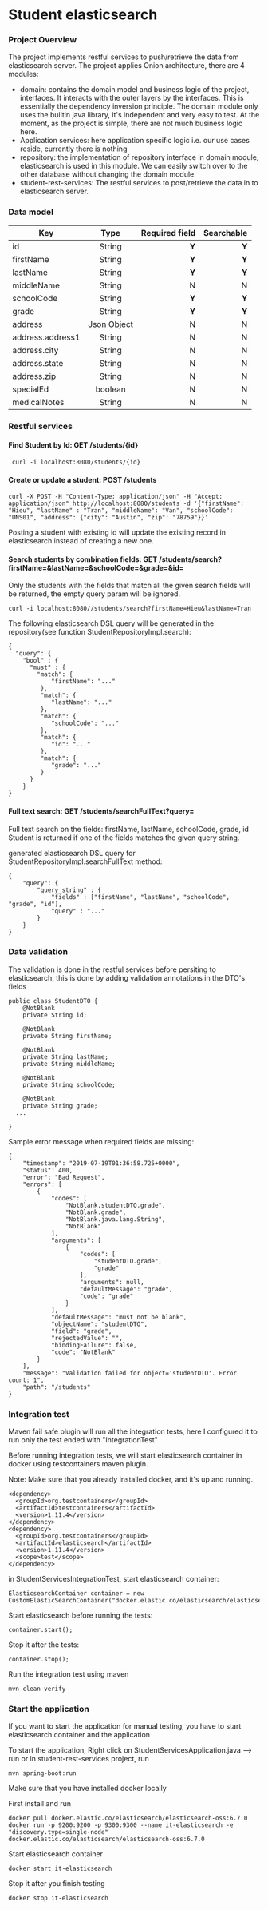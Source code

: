 # Student elasticsearch

### Project Overview
The project implements restful services to push/retrieve the data from elasticsearch server.
The project applies Onion architecture, there are 4 modules:
  - domain: contains the domain model and business logic of the project, interfaces. It interacts with the outer layers by the interfaces. This is essentially the dependency inversion principle. The domain module only uses the builtin java library, it's independent and very easy to test. At the moment, as the project is simple, there are not much business logic here.
  - Application services: here application specific logic i.e. our use cases reside, currently there is nothing
  - repository: the implementation of repository interface in domain module, elasticsearch is used in this module. We can easily switch over to the other database without changing the domain module.
  - student-rest-services: The restful services to post/retrieve the data in to elasticsearch server.

### Data model

| Key        | Type           | Required field  | Searchable|
| ------------- |:-------------:| -----:| ------:|
| id      | String | **Y** |**Y**|
| firstName      | String      |   **Y** | **Y**|
| lastName | String      |    **Y** | **Y** |
| middleName | String      |    N | N |
| schoolCode | String      |    **Y** | **Y** |
| grade | String      |    **Y** | **Y** |
| address | Json Object      |    N | N |
| address.address1 | String      |    N | N |
| address.city | String      |    N | N |
| address.state | String      |    N | N |
| address.zip | String      |    N | N |
| specialEd | boolean      |    N | N |
| medicalNotes | String      |    N | N |

### Restful services
#### Find Student by Id: GET /students/{id}
```
 curl -i localhost:8080/students/{id}
```

#### Create or update a student: POST /students
```
curl -X POST -H "Content-Type: application/json" -H "Accept: application/json" http://localhost:8080/students -d '{"firstName": "Hieu", "lastName" : "Tran", "middleName": "Van", "schoolCode": "UNS01", "address": {"city": "Austin", "zip": "78759"}}'
```
Posting a student with existing id will update the existing record in elasticsearch instead of creating a new one.


#### Search students by combination fields: GET /students/search?firstName=&lastName=&schoolCode=&grade=&id=
Only the students with the fields that match all the given search fields will be returned, the empty query param will be ignored.
```
curl -i localhost:8080//students/search?firstName=Hieu&lastName=Tran
```

The following elasticsearch DSL query will be generated in the repository(see function StudentRepositoryImpl.search):
```
{
  "query": {
    "bool" : {
      "must" : {
        "match": {
            "firstName": "..."
         },
         "match": {
            "lastName": "..."
         },
         "match": {
            "schoolCode": "..."
         },
         "match": {
            "id": "..."
         },
         "match": {
            "grade": "..."
         }
      }
    }
}
```

#### Full text search: GET /students/searchFullText?query=
Full text search on the fields: firstName, lastName, schoolCode, grade, id
Student is returned if one of the fields matches the given query string.

generated elasticsearch DSL query for StudentRepositoryImpl.searchFullText method:
```
{
    "query": {
        "query_string" : {
            "fields" : ["firstName", "lastName", "schoolCode", "grade", "id"],
            "query" : "..."
        }
    }
}
```

### Data validation
The validation is done in the restful services before persiting to elasticsearch, this is done by adding validation annotations in the DTO's fields

```
public class StudentDTO {
	@NotBlank
	private String id;

	@NotBlank
	private String firstName;

	@NotBlank
	private String lastName;
	private String middleName;

	@NotBlank
	private String schoolCode;

	@NotBlank
	private String grade;
  ...
  
}
```
Sample error message when required fields are missing:

```
{
    "timestamp": "2019-07-19T01:36:58.725+0000",
    "status": 400,
    "error": "Bad Request",
    "errors": [
        {
            "codes": [
                "NotBlank.studentDTO.grade",
                "NotBlank.grade",
                "NotBlank.java.lang.String",
                "NotBlank"
            ],
            "arguments": [
                {
                    "codes": [
                        "studentDTO.grade",
                        "grade"
                    ],
                    "arguments": null,
                    "defaultMessage": "grade",
                    "code": "grade"
                }
            ],
            "defaultMessage": "must not be blank",
            "objectName": "studentDTO",
            "field": "grade",
            "rejectedValue": "",
            "bindingFailure": false,
            "code": "NotBlank"
        }
    ],
    "message": "Validation failed for object='studentDTO'. Error count: 1",
    "path": "/students"
}
```

### Integration test
Maven fail safe plugin will run all the integration tests, here I configured it to run only the test ended with "IntegrationTest"

Before running integration tests, we will start elasticsearch container in docker using testcontainers maven plugin.

Note: Make sure that you already installed docker, and it's up and running.
```
<dependency>
  <groupId>org.testcontainers</groupId>
  <artifactId>testcontainers</artifactId>
  <version>1.11.4</version>
</dependency>
<dependency>
  <groupId>org.testcontainers</groupId>
  <artifactId>elasticsearch</artifactId>
  <version>1.11.4</version>
  <scope>test</scope>
</dependency>
```

in StudentServicesIntegrationTest, start elasticsearch container:
```
ElasticsearchContainer container = new CustomElasticSearchContainer("docker.elastic.co/elasticsearch/elasticsearch:6.7.0");
```

Start elasticsearch before running the tests:
```
container.start();
```

Stop it after the tests:
```
container.stop();
```

Run the integration test using maven
```
mvn clean verify
```

### Start the application
If you want to start the application for manual testing, you have to start elasticsearch container and the application

To start the application, Right click on StudentServicesApplication.java --> run
or in student-rest-services project, run
```
mvn spring-boot:run
```

Make sure that you have installed docker locally

First install and run
```
docker pull docker.elastic.co/elasticsearch/elasticsearch-oss:6.7.0
docker run -p 9200:9200 -p 9300:9300 --name it-elasticsearch -e "discovery.type=single-node"  docker.elastic.co/elasticsearch/elasticsearch-oss:6.7.0
```

Start elasticsearch container
```
docker start it-elasticsearch
```

Stop it after you finish testing
```
docker stop it-elasticsearch
```
